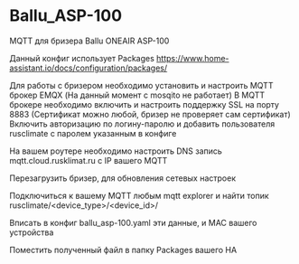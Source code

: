 # Ballu_ASP-100
MQTT для бризера Ballu ONEAIR ASP-100

Данный конфиг использует Packages https://www.home-assistant.io/docs/configuration/packages/

Для работы с бризером необходимо установить и настроить MQTT брокер EMQX (На данный момент с mosqito не работает)
В MQTT брокере необходимо включить и настроить поддержку SSL на порту 8883 (Сертификат можно любой, бризер не проверяет сам сертификат) Включить авторизацию по логину-паролю и добавить пользователя rusclimate с паролем указанным в конфиге

На вашем роутере необходимо настроить DNS запись mqtt.cloud.rusklimat.ru c IP вашего MQTT

Перезагрузить бризер, для обновления сетевых настроек

Подключиться к вашему MQTT любым mqtt explorer и найти топик rusclimate/<device_type>/<device_id>/

Вписать в конфиг ballu_asp-100.yaml эти данные, и MAC вашего устройства

Поместить полученный файл в папку Packages вашего HA
